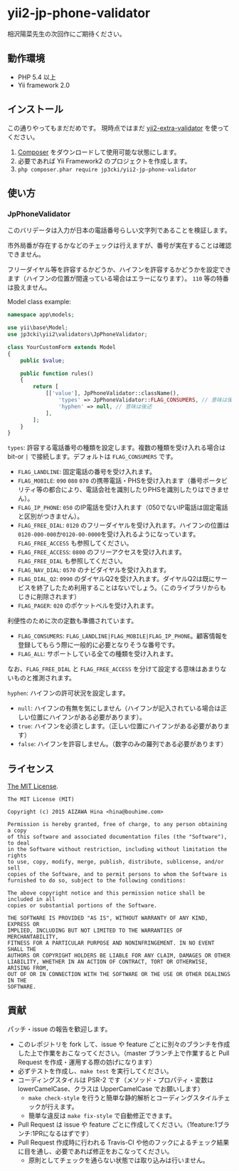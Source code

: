 yii2-jp-phone-validator
=======================

相沢陽菜先生の次回作にご期待ください。

動作環境
--------

- PHP 5.4 以上
- Yii framework 2.0

インストール
------------

この通りやってもまだだめです。
現時点ではまだ [yii2-extra-validator](https://github.com/fetus-hina/yii2-extra-validator) を使ってください。

1. [Composer](https://getcomposer.org/) をダウンロードして使用可能な状態にします。
2. 必要であれば Yii Framework2 のプロジェクトを作成します。
3. `php composer.phar require jp3cki/yii2-jp-phone-validator`

使い方
------

### JpPhoneValidator ###

このバリデータは入力が日本の電話番号らしい文字列であることを検証します。

市外局番が存在するかなどのチェックは行えますが、番号が実在することは確認できません。

フリーダイヤル等を許容するかどうか、ハイフンを許容するかどうかを設定できます（ハイフンの位置が間違っている場合はエラーになります）。
`110` 等の特番は扱えません。

Model class example:
```php
namespace app\models;

use yii\base\Model;
use jp3cki\yii2\validators\JpPhoneValidator;

class YourCustomForm extends Model
{
    public $value;

    public function rules()
    {
        return [
            [['value'], JpPhoneValidator::className(),
                'types' => JpPhoneValidator::FLAG_CONSUMERS, // 意味は後述
                'hyphen' => null, // 意味は後述
            ],
        ];
    }
}
```

`types`: 許容する電話番号の種類を設定します。複数の種類を受け入れる場合は bit-or `|` で接続します。デフォルトは `FLAG_CONSUMERS` です。

  * `FLAG_LANDLINE`: 固定電話の番号を受け入れます。
  * `FLAG_MOBILE`: `090` `080` `070` の携帯電話・PHSを受け入れます（番号ポータビリティ等の都合により、電話会社を識別したりPHSを識別したりはできません）。
  * `FLAG_IP_PHONE`: `050` のIP電話を受け入れます（050でないIP電話は固定電話と区別がつきません）。
  * `FLAG_FREE_DIAL`: `0120` のフリーダイヤルを受け入れます。ハイフンの位置は`0120-000-000`か`0120-00-0000`を受け入れるようになっています。 `FLAG_FREE_ACCESS` も参照してください。
  * `FLAG_FREE_ACCESS`: `0800` のフリーアクセスを受け入れます。 `FLAG_FREE_DIAL` も参照してください。
  * `FLAG_NAV_DIAL`: `0570` のナビダイヤルを受け入れます。
  * `FLAG_DIAL_Q2`: `0990` のダイヤルQ2を受け入れます。ダイヤルQ2は既にサービスを終了したため利用することはないでしょう。（このライブラリからもじきに削除されます）
  * `FLAG_PAGER`: `020` のポケットベルを受け入れます。

利便性のために次の定数も準備されています。

  * `FLAG_CONSUMERS`: `FLAG_LANDLINE|FLAG_MOBILE|FLAG_IP_PHONE`。顧客情報を登録してもらう際に一般的に必要となりそうな番号です。
  * `FLAG_ALL`: サポートしている全ての種類を受け入れます。

なお、`FLAG_FREE_DIAL` と `FLAG_FREE_ACCESS` を分けて設定する意味はあまりないものと推測されます。

`hyphen`: ハイフンの許可状況を設定します。

  * `null`: ハイフンの有無を気にしません（ハイフンが記入されている場合は正しい位置にハイフンがある必要があります）。
  * `true`: ハイフンを必須とします。（正しい位置にハイフンがある必要があります）
  * `false`: ハイフンを許容しません。（数字のみの羅列である必要があります）


ライセンス
----------

[The MIT License](https://github.com/fetus-hina/yii2-extra-validator/blob/master/LICENSE).

```
The MIT License (MIT)

Copyright (c) 2015 AIZAWA Hina <hina@bouhime.com>

Permission is hereby granted, free of charge, to any person obtaining a copy
of this software and associated documentation files (the "Software"), to deal
in the Software without restriction, including without limitation the rights
to use, copy, modify, merge, publish, distribute, sublicense, and/or sell
copies of the Software, and to permit persons to whom the Software is
furnished to do so, subject to the following conditions:

The above copyright notice and this permission notice shall be included in all
copies or substantial portions of the Software.

THE SOFTWARE IS PROVIDED "AS IS", WITHOUT WARRANTY OF ANY KIND, EXPRESS OR
IMPLIED, INCLUDING BUT NOT LIMITED TO THE WARRANTIES OF MERCHANTABILITY,
FITNESS FOR A PARTICULAR PURPOSE AND NONINFRINGEMENT. IN NO EVENT SHALL THE
AUTHORS OR COPYRIGHT HOLDERS BE LIABLE FOR ANY CLAIM, DAMAGES OR OTHER
LIABILITY, WHETHER IN AN ACTION OF CONTRACT, TORT OR OTHERWISE, ARISING FROM,
OUT OF OR IN CONNECTION WITH THE SOFTWARE OR THE USE OR OTHER DEALINGS IN THE
SOFTWARE.
```

貢献
----

パッチ・issue の報告を歓迎します。

- このレポジトリを fork して、issue や feature ごとに別々のブランチを作成した上で作業をおこなってください。（master ブランチ上で作業すると Pull Request を作成・運用する際の妨げになります）
- 必ずテストを作成し、`make test` を実行してください。
- コーディングスタイルは PSR-2 です（メソッド・プロパティ・変数は lowerCamelCase、クラスは UpperCamelCase でお願いします）
    - `make check-style` を行うと簡単な静的解析とコーディングスタイルチェックが行えます。
    - 簡単な違反は `make fix-style` で自動修正できます。
- Pull Request は issue や feature ごとに作成してください。（1feature:1ブランチ:1PRになるはずです）
- Pull Request 作成時に行われる Travis-CI や他のフックによるチェック結果に目を通し、必要であれば修正をおこなってください。
    - 原則としてチェックを通らない状態では取り込みは行いません。

